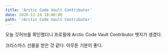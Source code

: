 ```yaml
---
title: 'Arctic Code Vault Contributor'
date: 2020-12-24 18:00:00
path: '/Arctic Code Vault Contributor'
---
```


오늘 깃허브를 확인했더니 프로필에 Arctic Code Vault Contributor 뱃지가 생겼다.

크리스마스 선물을 받은 것 같다. 아무튼 기분이 좋다.
